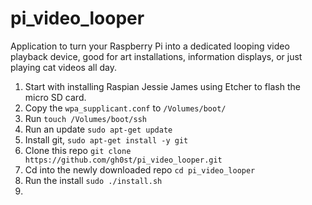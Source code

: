 # pi_video_looper
Application to turn your Raspberry Pi into a dedicated looping video playback device, good for art installations, information displays, or just playing cat videos all day.

1. Start with installing Raspian Jessie James using Etcher to flash the micro SD card.
2. Copy the `wpa_supplicant.conf` to `/Volumes/boot/`
3. Run `touch /Volumes/boot/ssh`
4. Run an update `sudo apt-get update`
5. Install git, `sudo apt-get install -y git`
6. Clone this repo `git clone https://github.com/gh0st/pi_video_looper.git`
7. Cd into the newly downloaded repo `cd pi_video_looper`
8. Run the install `sudo ./install.sh`
9. 
